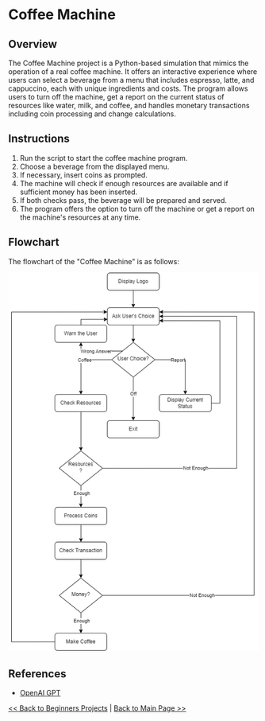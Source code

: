 # Coffee Machine

## Overview
The Coffee Machine project is a Python-based simulation that mimics the operation of a real coffee machine. It offers an interactive experience where users can select a beverage from a menu that includes espresso, latte, and cappuccino, each with unique ingredients and costs. The program allows users to turn off the machine, get a report on the current status of resources like water, milk, and coffee, and handles monetary transactions including coin processing and change calculations.

## Instructions
1. Run the script to start the coffee machine program.
2. Choose a beverage from the displayed menu.
3. If necessary, insert coins as prompted.
4. The machine will check if enough resources are available and if sufficient money has been inserted.
5. If both checks pass, the beverage will be prepared and served.
6. The program offers the option to turn off the machine or get a report on the machine's resources at any time.

## Flowchart
The flowchart of the "Coffee Machine" is as follows: 

![flowchart_coffee_machine.png](project_files/flowchart_coffee_machine.png)

## References
- [OpenAI GPT](https://www.openai.com/)

[<< Back to Beginners Projects](https://github.com/ErkanHatipoglu/100-days-of-code/tree/main/intermediate_projects) | [Back to Main Page >>](https://github.com/ErkanHatipoglu/100-days-of-code)